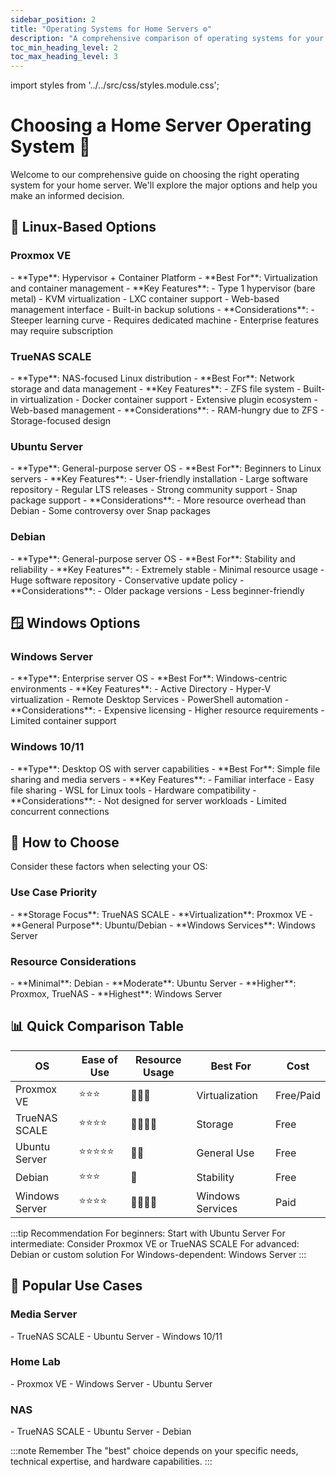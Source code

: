 ```yaml
---
sidebar_position: 2
title: "Operating Systems for Home Servers ⚙️"
description: "A comprehensive comparison of operating systems for your home server."
toc_min_heading_level: 2
toc_max_heading_level: 3
---
```


import styles from '../../src/css/styles.module.css';

# Choosing a Home Server Operating System 🚀

Welcome to our comprehensive guide on choosing the right operating system for your home server. We'll explore the major options and help you make an informed decision.

## 🐧 Linux-Based Options

### Proxmox VE
<div className={styles.card}>
- **Type**: Hypervisor + Container Platform
- **Best For**: Virtualization and container management
- **Key Features**:
  - Type 1 hypervisor (bare metal)
  - KVM virtualization
  - LXC container support
  - Web-based management interface
  - Built-in backup solutions
- **Considerations**:
  - Steeper learning curve
  - Requires dedicated machine
  - Enterprise features may require subscription
</div>

### TrueNAS SCALE
<div className={styles.card}>
- **Type**: NAS-focused Linux distribution
- **Best For**: Network storage and data management
- **Key Features**:
  - ZFS file system
  - Built-in virtualization
  - Docker container support
  - Extensive plugin ecosystem
  - Web-based management
- **Considerations**:
  - RAM-hungry due to ZFS
  - Storage-focused design
</div>

### Ubuntu Server
<div className={styles.card}>
- **Type**: General-purpose server OS
- **Best For**: Beginners to Linux servers
- **Key Features**:
  - User-friendly installation
  - Large software repository
  - Regular LTS releases
  - Strong community support
  - Snap package support
- **Considerations**:
  - More resource overhead than Debian
  - Some controversy over Snap packages
</div>

### Debian
<div className={styles.card}>
- **Type**: General-purpose server OS
- **Best For**: Stability and reliability
- **Key Features**:
  - Extremely stable
  - Minimal resource usage
  - Huge software repository
  - Conservative update policy
- **Considerations**:
  - Older package versions
  - Less beginner-friendly
</div>

## 🪟 Windows Options

### Windows Server
<div className={styles.card}>
- **Type**: Enterprise server OS
- **Best For**: Windows-centric environments
- **Key Features**:
  - Active Directory
  - Hyper-V virtualization
  - Remote Desktop Services
  - PowerShell automation
- **Considerations**:
  - Expensive licensing
  - Higher resource requirements
  - Limited container support
</div>

### Windows 10/11
<div className={styles.card}>
- **Type**: Desktop OS with server capabilities
- **Best For**: Simple file sharing and media servers
- **Key Features**:
  - Familiar interface
  - Easy file sharing
  - WSL for Linux tools
  - Hardware compatibility
- **Considerations**:
  - Not designed for server workloads
  - Limited concurrent connections
</div>

## 🤔 How to Choose

Consider these factors when selecting your OS:

<div className={styles.comparisonGrid}>
  <div className={styles.card}>
    <h3>Use Case Priority</h3>
    - **Storage Focus**: TrueNAS SCALE
    - **Virtualization**: Proxmox VE
    - **General Purpose**: Ubuntu/Debian
    - **Windows Services**: Windows Server
  </div>
  
  <div className={styles.card}>
    <h3>Resource Considerations</h3>
    - **Minimal**: Debian
    - **Moderate**: Ubuntu Server
    - **Higher**: Proxmox, TrueNAS
    - **Highest**: Windows Server
  </div>
</div>

## 📊 Quick Comparison Table

| OS | Ease of Use | Resource Usage | Best For | Cost |
|---|---|---|---|---|
| Proxmox VE | ⭐⭐⭐ | 🔶🔶🔶 | Virtualization | Free/Paid |
| TrueNAS SCALE | ⭐⭐⭐⭐ | 🔶🔶🔶🔶 | Storage | Free |
| Ubuntu Server | ⭐⭐⭐⭐⭐ | 🔶🔶 | General Use | Free |
| Debian | ⭐⭐⭐ | 🔶 | Stability | Free |
| Windows Server | ⭐⭐⭐⭐ | 🔶🔶🔶🔶 | Windows Services | Paid |

:::tip Recommendation
For beginners: Start with Ubuntu Server
For intermediate: Consider Proxmox VE or TrueNAS SCALE
For advanced: Debian or custom solution
For Windows-dependent: Windows Server
:::

## 🎯 Popular Use Cases

<div className={styles.purposeGrid}>
  <div className={styles.card}>
    <h3>Media Server</h3>
    - TrueNAS SCALE
    - Ubuntu Server
    - Windows 10/11
  </div>
  <div className={styles.card}>
    <h3>Home Lab</h3>
    - Proxmox VE
    - Windows Server
    - Ubuntu Server
  </div>
  <div className={styles.card}>
    <h3>NAS</h3>
    - TrueNAS SCALE
    - Ubuntu Server
    - Debian
  </div>
</div>

:::note Remember
The "best" choice depends on your specific needs, technical expertise, and hardware capabilities.
:::
